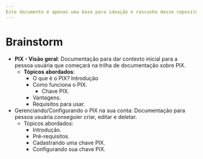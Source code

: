 ```yaml
---
Este documento é apenas uma base para ideação e rascunho desse repositório.
---
```


# Brainstorm

- **PIX - Visão geral**: Documentação para dar contexto inicial para a pessoa usuária que começará na trilha de documentação sobre PIX.
  - **Tópicos abordados**:
    - O que é o PIX? Introdução
    - Como funciona o PIX.
      - Chave PIX.
    - Vantagens.
    - Requisitos para usar.
- Gerenciando/Configurando o PIX na sua conta: Documentação para pessoa usuária conseguier criar, editar e deletar.
  - Tópicos abordados:
    - Introdução.
    - Pré-requisitos.
    - Cadastrando uma chave PIX.
    - Configurando sua chave PIX.